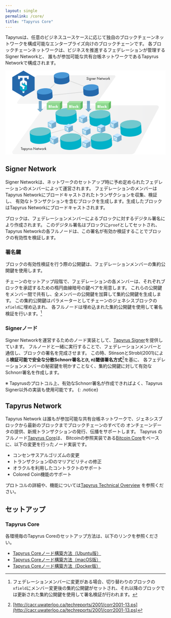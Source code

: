 ```yaml
---
layout: single
permalink: /core/
title: "Tapyrus Core"
---
```


Tapyrusは、任意のビジネスユースケースに応じて独自のブロックチェーンネットワークを構成可能なエンタープライズ向けのブロックチェーンです。
各ブロックチェーンネットワークは、ビジネスを推進するフェデレーションが管理するSigner Networkと、
誰もが参加可能な共有台帳ネットワークであるTapyrus Networkで構成されます。

![network](/assets/images/tapyrus-network-diagram.png)

## Signer Network

Signer Networkは、ネットワークのセットアップ時に予め定められたフェデレーションのメンバーによって運営されます。
フェデレーションのメンバーはTapyrus Networkにブロードキャストされたトランザクションを収集、検証し、
有効なトランザクションを含むブロックを生成します。生成したブロックはTapyrus Networkにブロードキャストされます。

ブロックは、フェデレーションメンバーによるブロックに対するデジタル署名により作成されます。
このデジタル署名はブロックに`proof`としてセットされ、Tapyrus Networkの各フルノードは、この署名が有効か検証することでブロックの有効性を検証します。

### 署名鍵

ブロックの有効性検証を行う際の公開鍵は、フェデレーションメンバーの集約公開鍵を使用します。

チェーンのセットアップ段階で、フェデレーションの各メンバーは、それぞれブロックを承認するための楕円曲線暗号の鍵ペアを用意します。
これらの公開鍵をメンバー間で共有し、全メンバーの公開鍵を加算して集約公開鍵を生成します。
この集約公開鍵はパラメーターとしてチェーンのジェネシスブロックの`xfield`に埋め込まれ、
各フルノードは埋め込まれた集約公開鍵を使用して署名検証を行います。[^key-update]

### Signerノード

Signer Networkを運営するためのノード実装として、[Tapyrus Signer](https://github.com/chaintope/tapyrus-signer/)を提供しています。
フルノードと一緒に実行することで、フェデレーションメンバーと通信し、ブロックの署名を完成させます。
この時、StinsonとStrobl(2001)による**検証可能で安全な分散Schnorr署名と(t, n)閾値署名方式**[^threshold]を基に、
各フェデレーションメンバーの秘密鍵を明かすことなく、集約公開鍵に対して有効なSchnorr署名を作成します。

※ Tapyrusのプロトコル上、有効なSchnorr署名が作成できればよく、Tapyrus Signer以外の実装も使用可能です。
{: .notice}

## Tapyrus Network

Tapyrus Network は誰もが参加可能な共有台帳ネットワークで、ジェネシスブロックから最新のブロックまでブロックチェーンのすべての
オンチェーンデータの提供、新規トランザクションの発行、伝播をサポートします。
Tapyrus のフルノード[Tapyrus Core](https://github.com/chaintope/tapyrus-core/)は、
Bitcoinの参照実装である[Bitcoin Core](https://github.com/bitcoin/bitcoin)をベースに、以下の変更を行ったノード実装です。

* コンセンサスアルゴリズムの変更
* トランザクションIDのマリアビリティの修正
* オラクルを利用したコントラクトのサポート
* Colored Coin機能のサポート

プロトコルの詳細や、機能については[Tapyrus Technical Overview](https://github.com/chaintope/tapyrus-core/blob/master/doc/tapyrus/Tapyrus_Technical_Overview_ja.pdf) を参照ください。

## セットアップ

### Tapyrus Core

各環境毎のTapyrus Coreのセットアップ方法は、以下のリンクを参照ください。

* [Tapyrus Coreノード構築方法（Ubuntu版）](/setup/ubuntu)
* [Tapyrus Coreノード構築方法（macOS版）](/setup/osx)
* [Tapyrus Coreノード構築方法（Docker版）](/setup/docker)

[^key-update]: フェデレーションメンバーに変更がある場合、切り替わりのブロックの`xfield`にメンバー変更後の集約公開鍵がセットされ、それ以降のブロックでは更新された集約公開鍵を使用して署名検証が行われます。
[^threshold]: [http://cacr.uwaterloo.ca/techreports/2001/corr2001-13.ps](http://cacr.uwaterloo.ca/techreports/2001/corr2001-13.ps)
